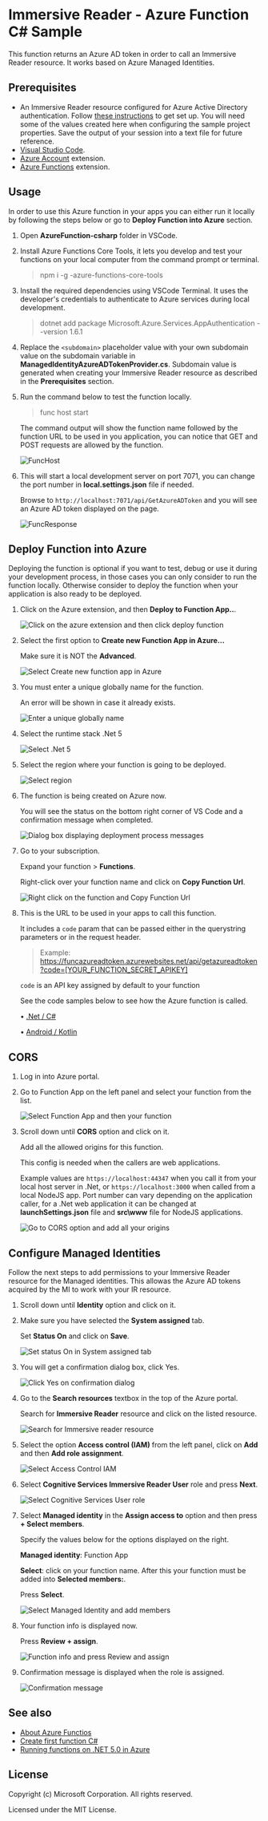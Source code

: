 # Immersive Reader - Azure Function C# Sample

This function returns an Azure AD token in order to call an Immersive Reader resource. It works based on Azure Managed Identities.

## Prerequisites

* An Immersive Reader resource configured for Azure Active Directory authentication. Follow [these instructions](https://docs.microsoft.com/azure/cognitive-services/immersive-reader/how-to-create-immersive-reader) to get set up. You will need some of the values created here when configuring the sample project properties. Save the output of your session into a text file for future reference.
* [Visual Studio Code](https://code.visualstudio.com/).
* [Azure Account](https://marketplace.visualstudio.com/items?itemName=ms-vscode.azure-account) extension.
* [Azure Functions](https://marketplace.visualstudio.com/items?itemName=ms-azuretools.vscode-azurefunctions) extension.

## Usage

In order to use this Azure function in your apps you can either run it locally by following the steps below or go to **Deploy Function into Azure** section.

1. Open **AzureFunction-csharp** folder in VSCode.

1. Install Azure Functions Core Tools, it lets you develop and test your functions on your local computer from the command prompt or terminal.

    > npm i -g -azure-functions-core-tools

1. Install the required dependencies using VSCode Terminal. It uses the developer's credentials to authenticate to Azure services during local development.

    > dotnet add package Microsoft.Azure.Services.AppAuthentication --version 1.6.1

1. Replace the `<subdomain>` placeholder value with your own subdomain value on the subdomain variable in **ManagedIdentityAzureADTokenProvider.cs**. Subdomain value is generated when creating your Immersive Reader resource as described in the **Prerequisites** section.

1. Run the command below to test the function locally.

    > func host start

    The command output will show the function name followed by the function URL to be used in you application, you can notice that GET and POST requests are allowed by the function.

    ![FuncHost](images/funchost.png)

1. This will start a local development server on port 7071, you can change the port number in **local.settings.json** file if needed.

    Browse to `http://localhost:7071/api/GetAzureADToken` and you will see an Azure AD token displayed on the page.

    ![FuncResponse](images/funcresponse.png)

## Deploy Function into Azure

Deploying the function is optional if you want to test, debug or use it during your development process, in those cases you can only consider to run the function locally. Otherwise consider to deploy the function when your application is also ready to be deployed.

1. Click on the Azure extension, and then **Deploy to Function App..**.

    ![Click on the azure extension and then click deploy function](images/azfunc1.png)

2. Select the first option to **Create new Function App in Azure…**

    Make sure it is NOT the **Advanced**.

    ![Select Create new function app in Azure](images/azfunc2.png)

3. You must enter a unique globally name for the function.

    An error will be shown in case it already exists.

    ![Enter a unique globally name](images/azfunc3.png)

4. Select the runtime stack .Net 5

    ![Select .Net 5](images/azfunc4.png)

5. Select the region where your function is going to be deployed.

    ![Select region](images/azfunc5.png)

6. The function is being created on Azure now.

    You will see the status on the bottom right corner of VS Code and a confirmation message when completed.

    ![Dialog box displaying deployment process messages](images/azfunc6.png)

7. Go to your subscription.

    Expand your function > **Functions**.

    Right-click over your function name and click on **Copy Function Url**.

    ![Right click on the function and Copy Function Url](images/azfunc7.png)

8. This is the URL to be used in your apps to call this function.

    It includes a `code` param that can be passed either in the querystring parameters or in the request header.

    > Example: https://funcazureadtoken.azurewebsites.net/api/getazureadtoken?code=[YOUR_FUNCTION_SECRET_APIKEY]

    `code` is an API key assigned by default to your function 

    See the code samples below to see how the Azure function is called.

    • [.Net / C#](https://github.com/microsoft/immersive-reader-sdk/tree/master/js/samples/quickstart-csharp-azfunction)

    • [Android / Kotlin](https://github.com/microsoft/immersive-reader-sdk/tree/master/js/samples/quickstart-kotlin-azfunction)

## CORS

1. Log in into Azure portal.

2. Go to Function App on the left panel and select your function from the list.

    ![Select Function App and then your function](images/azpor1.png)

3. Scroll down until **CORS** option and click on it.

    Add all the allowed origins for this function.

    This config is needed when the callers are web applications.

    Example values are `https://localhost:44347` when you call it from your local host server in .Net, or `https://localhost:3000` when called from a local NodeJS app. Port number can vary depending on the application caller, for a .Net web application it can be changed at **launchSettings.json** file and **src\www** file for NodeJS applications.

    ![Go to CORS option and add all your origins](images/azpor2.png)

## Configure Managed Identities

Follow the next steps to add permissions to your Immersive Reader resource for the Managed identities. This allowas the Azure AD tokens acquired by the MI to work with your IR resource.

1. Scroll down until **Identity** option and click on it.

2. Make sure you have selected the **System assigned** tab.

    Set **Status On** and click on **Save**.

    ![Set status On in System assigned tab](images/azid1.png)

3. You will get a confirmation dialog box, click Yes.

    ![Click Yes on confirmation dialog](images/azid2.png)

4. Go to the **Search resources** textbox in the top of the Azure portal.

    Search for **Immersive Reader** resource and click on the listed resource.

    ![Search for Immersive reader resource](images/azid3.png)

5. Select the option **Access control (IAM)** from the left panel, click on **Add** and then **Add role assignment**.

    ![Select Access Control IAM](images/azid4.png)

6. Select **Cognitive Services Immersive Reader User** role and press **Next**.

    ![Select Cognitive Services User role](images/azid6.png)

7. Select **Managed identity** in the **Assign access to** option and then press **+ Select members**.

    Specify the values below for the options displayed on the right.

    **Managed identity**: Function App

    **Select**: click on your function name. After this your function must be added into **Selected members:**.

    Press **Select**.

    ![Select Managed Identity and add members](images/azid7.png)

8. Your function info is displayed now.

    Press **Review + assign**.

    ![Function info and press Review and assign](images/azid8.png)

9. Confirmation message is displayed when the role is assigned.

    ![Confirmation message](images/azid9.png)


## See also

* [About Azure Functios](https://docs.microsoft.com/en-us/azure/azure-functions/functions-overview)
* [Create first function C#](https://docs.microsoft.com/en-us/azure/azure-functions/create-first-function-vs-code-csharp?tabs=in-process&pivots=programming-runtime-functions-v3)
* [Running functions on .NET 5.0 in Azure](https://docs.microsoft.com/en-us/azure/azure-functions/dotnet-isolated-process-guide)

## License

Copyright (c) Microsoft Corporation. All rights reserved.

Licensed under the MIT License.
